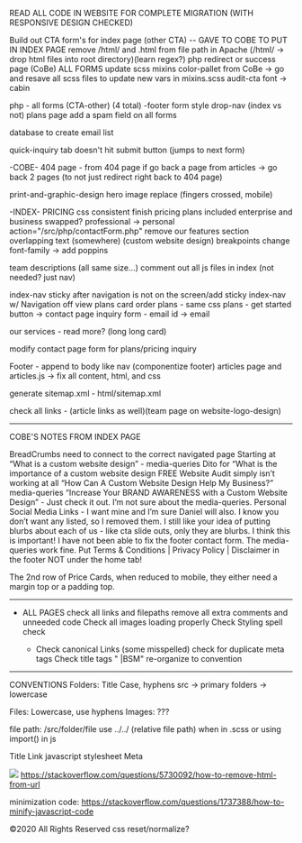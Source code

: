 READ ALL CODE IN WEBSITE FOR COMPLETE MIGRATION (WITH RESPONSIVE DESIGN CHECKED)

Build out CTA form's for index page (other CTA) -- GAVE TO COBE TO PUT IN INDEX PAGE
remove /html/ and .html from file path in Apache (/html/ -> drop html files into root directory)(learn regex?)
php redirect or success page (CoBe) ALL FORMS
update scss mixins color-pallet from CoBe -> go and resave all scss files to update new vars in mixins.scss
audit-cta font -> cabin

php - all forms (CTA-other) (4 total)
-footer form
style drop-nav (index vs not)
plans page
add a spam field on all forms

database to create email list

quick-inquiry tab doesn't hit submit button (jumps to next form)

-COBE-
404 page - from 404 page if go back a page from articles -> go back 2 pages (to not just redirect right back to 404 page)

print-and-graphic-design hero image replace (fingers crossed, mobile)

-INDEX-
PRICING
css consistent
finish pricing plans included
enterprise and business swapped?
professional -> personal
action="/src/php/contactForm.php"
remove our features section
overlapping text (somewhere) (custom website design)
breakpoints
change font-family -> add poppins

team descriptions (all same size...)
comment out all js files in index (not needed? just nav)

index-nav sticky after navigation is not on the screen/add sticky index-nav w/ Navigation off view
plans card order
plans - same css
plans - get started button -> contact page
inquiry form - email id -> email

our services - read more? (long long card)

modify contact page form for plans/pricing inquiry

Footer - append to body like nav (componentize footer)
articles page and articles.js -> fix all content, html, and css

generate sitemap.xml - html/sitemap.xml

check all links - (article links as well)(team page on website-logo-design)

---

COBE'S NOTES FROM INDEX PAGE

BreadCrumbs need to connect to the correct navigated page
Starting at “What is a custom website design” - media-queries
Dito for “What is the importance of a custom website design
FREE Website Audit simply isn’t working at all
“How Can A Custom Website Design Help My Business?” media-queries
“Increase Your BRAND AWARENESS with a Custom Website Design” - Just check it out. I’m not sure about the media-queries.
Personal Social Media Links - I want mine and I’m sure Daniel will also. I know you don’t want any listed, so I removed them.
I still like your idea of putting blurbs about each of us - like cta slide outs, only they are blurbs. I think this is important!
I have not been able to fix the footer contact form. The media-queries work fine.
Put Terms &amp; Conditions | Privacy Policy | Disclaimer in the footer NOT under the home tab!

The 2nd row of Price Cards, when reduced to mobile, they either need a margin top or a padding top.

---

- ALL PAGES
  check all links and filepaths
  remove all extra comments and unneeded code
  Check all images loading properly
  Check Styling
  spell check

  - <head>
    Check canonical Links (some misspelled)
    check for duplicate meta tags
    Check title tags " |BSM"
    re-organize to convention

---

CONVENTIONS
Folders: Title Case, hyphens
src -> primary folders -> lowercase

Files: Lowercase, use hyphens
Images: ???

file path: /src/folder/file
use ../../ (relative file path) when in .scss or using import() in js

<Head>
Title
Link
  javascript
  stylesheet
Meta
</Head>

![](https://i.stack.imgur.com/oKRnc.png)
https://stackoverflow.com/questions/5730092/how-to-remove-html-from-url

minimization code: https://stackoverflow.com/questions/1737388/how-to-minify-javascript-code

&copy;2020 All Rights Reserved
css reset/normalize?
